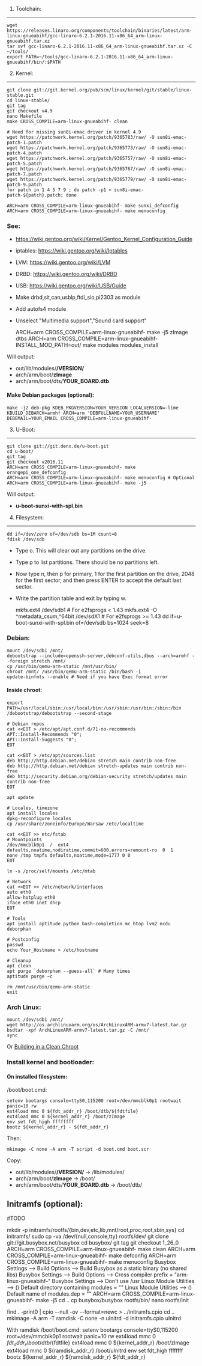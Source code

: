 1. Toolchain:
-------------

    wget https://releases.linaro.org/components/toolchain/binaries/latest/arm-linux-gnueabihf/gcc-linaro-6.2.1-2016.11-x86_64_arm-linux-gnueabihf.tar.xz
    tar xvf gcc-linaro-6.2.1-2016.11-x86_64_arm-linux-gnueabihf.tar.xz -C ~/tools/
    export PATH=~/tools/gcc-linaro-6.2.1-2016.11-x86_64_arm-linux-gnueabihf/bin/:$PATH


2. Kernel:
----------

    git clone git://git.kernel.org/pub/scm/linux/kernel/git/stable/linux-stable.git
    cd linux-stable/
    git tag
    git checkout v4.9
    nano Makefile
    make CROSS_COMPILE=arm-linux-gnueabihf- clean

    # Need for missing sun8i-emac driver in kernel 4.9
    wget https://patchwork.kernel.org/patch/9365783/raw/ -O sun8i-emac-patch-1.patch
    wget https://patchwork.kernel.org/patch/9365773/raw/ -O sun8i-emac-patch-4.patch
    wget https://patchwork.kernel.org/patch/9365757/raw/ -O sun8i-emac-patch-5.patch
    wget https://patchwork.kernel.org/patch/9365767/raw/ -O sun8i-emac-patch-7.patch
    wget https://patchwork.kernel.org/patch/9365779/raw/ -O sun8i-emac-patch-9.patch
    for patch in 1 4 5 7 9 ; do patch -p1 < sun8i-emac-patch-${patch}.patch; done

    ARCH=arm CROSS_COMPILE=arm-linux-gnueabihf- make sunxi_defconfig
    ARCH=arm CROSS_COMPILE=arm-linux-gnueabihf- make menuconfig


### See:
- https://wiki.gentoo.org/wiki/Kernel/Gentoo_Kernel_Configuration_Guide
- iptables: https://wiki.gentoo.org/wiki/Iptables
- LVM: https://wiki.gentoo.org/wiki/LVM
- DRBD: https://wiki.gentoo.org/wiki/DRBD
- USB: https://wiki.gentoo.org/wiki/USB/Guide
- Make drbd,sit,can,usblp,ftdi_sio,pl2303 as module
- Add autofs4 module
- Unselect "Multimedia support","Sound card support"


    ARCH=arm CROSS_COMPILE=arm-linux-gnueabihf- make -j5 zImage dtbs
    ARCH=arm CROSS_COMPILE=arm-linux-gnueabihf- INSTALL_MOD_PATH=out/ make modules modules_install

Will output:

- out/lib/modules/**/VERSION/**
- arch/arm/boot/**zImage**
- arch/arm/boot/dts/**YOUR_BOARD.dtb**

#### Make Debian packages (optional):

    make -j2 deb-pkg KDEB_PKGVERSION=YOUR_VERSION LOCALVERSION=-lime KBUILD_DEBARCH=armhf ARCH=arm 'DEBFULLNAME=YOUR_USERNAME' DEBEMAIL=YOUR_EMAIL CROSS_COMPILE=arm-linux-gnueabihf-


3. U-Boot:
----------

    git clone git://git.denx.de/u-boot.git
    cd u-boot/
    git tag
    git checkout v2016.11
    ARCH=arm CROSS_COMPILE=arm-linux-gnueabihf- make orangepi_one_defconfig
    ARCH=arm CROSS_COMPILE=arm-linux-gnueabihf- make menuconfig # Optional
    ARCH=arm CROSS_COMPILE=arm-linux-gnueabihf- make -j5

Will output:
- **u-boot-sunxi-with-spl.bin**


4. Filesystem:
--------------

    dd if=/dev/zero of=/dev/sdb bs=1M count=8
    fdisk /dev/sdb


- Type o. This will clear out any partitions on the drive.
- Type p to list partitions. There should be no partitions left.
- Now type n, then p for primary, 1 for the first partition on the drive, 2048 for the first sector, and then press ENTER to accept the default last sector.
- Write the partition table and exit by typing w.


    mkfs.ext4 /dev/sdb1 # For e2fsprogs < 1.43
    mkfs.ext4 -O ^metadata_csum,^64bit /dev/sdX1 # For e2fsprogs >= 1.43
    dd if=u-boot-sunxi-with-spl.bin of=/dev/sdb bs=1024 seek=8


### Debian:

    mount /dev/sdb1 /mnt/
    debootstrap --include=openssh-server,debconf-utils,dbus --arch=armhf --foreign stretch /mnt/
    cp /usr/bin/qemu-arm-static /mnt/usr/bin/
    chroot /mnt/ /usr/bin/qemu-arm-static /bin/bash -i
    update-binfmts --enable # Need if you have Exec format error


#### Inside chroot:

    export PATH=/usr/local/sbin:/usr/local/bin:/usr/sbin:/usr/bin:/sbin:/bin
    /debootstrap/debootstrap --second-stage

    # Debian repos
    cat <<EOT > /etc/apt/apt.conf.d/71-no-recommends
    APT::Install-Recommends "0";
    APT::Install-Suggests "0";
    EOT

    cat <<EOT > /etc/apt/sources.list
    deb http://http.debian.net/debian stretch main contrib non-free
    deb http://http.debian.net/debian stretch-updates main contrib non-free
    deb http://security.debian.org/debian-security stretch/updates main contrib non-free
    EOT

    apt update

    # Locales, timezone
    apt install locales
    dpkg-reconfigure locales
    cp /usr/share/zoneinfo/Europe/Warsaw /etc/localtime

    cat <<EOT >> etc/fstab
    # Mountpoints
    /dev/mmcblk0p1  /  ext4  defaults,noatime,nodiratime,commit=600,errors=remount-ro  0  1
    none /tmp tmpfs defaults,noatime,mode=1777 0 0
    EOT

    ln -s /proc/self/mounts /etc/mtab

    # Network
    cat <<EOT >> /etc/network/interfaces
    auto eth0
    allow-hotplug eth0
    iface eth0 inet dhcp
    EOT

    # Tools
    apt install aptitude python bash-completion mc htop lvm2 ncdu deborphan

    # Postconfig
    passwd
    echo Your_Hostname > /etc/hostname

    # Cleanup
    apt clean
    apt purge `deborphan --guess-all` # Many times
    aptitude purge ~c

    rm /mnt/usr/bin/qemu-arm-static
    exit


### Arch Linux:

    mount /dev/sdb1 /mnt/
    wget http://os.archlinuxarm.org/os/ArchLinuxARM-armv7-latest.tar.gz
    bsdtar -xpf ArchLinuxARM-armv7-latest.tar.gz -C /mnt/
    sync

Or [Building in a Clean Chroot](https://wiki.archlinux.org/index.php/DeveloperWiki:Building_in_a_Clean_Chroot)

### Install kernel and bootloader:

#### On installed filesystem:


/boot/boot.cmd:

    setenv bootargs console=ttyS0,115200 root=/dev/mmcblk0p1 rootwait panic=10 rw
    ext4load mmc 0 ${fdt_addr_r} /boot/dtb/${fdtfile}
    ext4load mmc 0 ${kernel_addr_r} /boot/zImage
    env set fdt_high ffffffff
    bootz ${kernel_addr_r} - ${fdt_addr_r}

Then:

    mkimage -C none -A arm -T script -d boot.cmd boot.scr

Copy:

- out/lib/modules/**/VERSION/** → /lib/modules/
- arch/arm/boot/**zImage** → /boot/
- arch/arm/boot/dts/**YOUR_BOARD.dtb** → /boot/dtb/





## Initramfs (optional):
#TODO

mkdir -p initramfs/rootfs/{bin,dev,etc,lib,mnt/root,proc,root,sbin,sys}
cd initramfs/
sudo cp -va /dev/{null,console,tty} rootfs/dev/
git clone git://git.busybox.net/busybox
cd busybox/
git tag
git checkout 1_26_0
ARCH=arm CROSS_COMPILE=arm-linux-gnueabihf- make clean
ARCH=arm CROSS_COMPILE=arm-linux-gnueabihf- make defconfig
ARCH=arm CROSS_COMPILE=arm-linux-gnueabihf- make menuconfig
Busybox Settings --> Build Options --> Build Busybox as a static binary (no shared libs)
Busybox Settings --> Build Options --> Cross compiler prefix = "arm-linux-gnueabihf-"
Busybox Settings --> Don't use /usr
Linux Module Utilities --> () Default directory containing modules = ""
Linux Module Utilities --> () Default name of modules.dep = ""
ARCH=arm CROSS_COMPILE=arm-linux-gnueabihf- make -j5
cd ..
cp busybox/busybox rootfs/bin/
nano rootfs/init

find . -print0 | cpio --null -ov --format=newc > ../initramfs.cpio
cd ..
mkimage -A arm -T ramdisk -C none -n uInitrd -d initramfs.cpio uInitrd























With ramdisk
/boot/boot.cmd:
setenv bootargs console=ttyS0,115200 root=/dev/mmcblk0p1 rootwait panic=10 rw
ext4load mmc 0 ${fdt_addr_r} /boot/dtb/${fdtfile}
ext4load mmc 0 ${kernel_addr_r} /boot/zImage
ext4load mmc 0 ${ramdisk_addr_r} /boot/uInitrd
env set fdt_high ffffffff
bootz ${kernel_addr_r} ${ramdisk_addr_r} ${fdt_addr_r}

